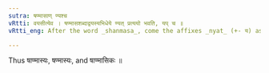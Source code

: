 ```yaml
---
sutra: षण्मासाण् ण्यश्च
vRtti: वयसीत्येव । षण्मासशब्दाद्वयस्यभिधेये ण्यत् प्रत्ययो भवति, यप् च ॥
vRtti_eng: After the word _shanmasa_, come the affixes _nyat_ (+- य) as well as यप् and ठञ्, in the sense of 'age'.

---
```

Thus षाण्मास्यः, षण्मास्यः, and षाण्मासिकः ॥  